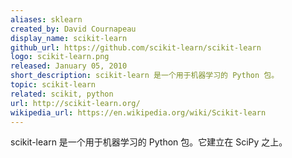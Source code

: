 ```yaml
---
aliases: sklearn
created_by: David Cournapeau
display_name: scikit-learn
github_url: https://github.com/scikit-learn/scikit-learn
logo: scikit-learn.png
released: January 05, 2010
short_description: scikit-learn 是一个用于机器学习的 Python 包。
topic: scikit-learn
related: scikit, python
url: http://scikit-learn.org/
wikipedia_url: https://en.wikipedia.org/wiki/Scikit-learn
---
```

scikit-learn 是一个用于机器学习的 Python 包。它建立在 SciPy 之上。